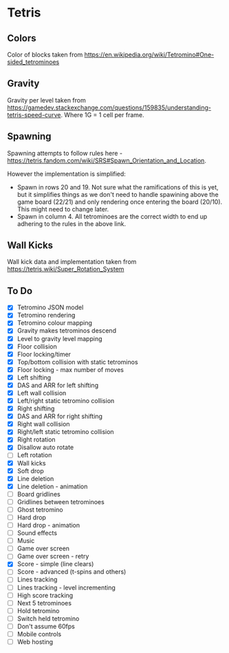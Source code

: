 # Tetris

## Colors

Color of blocks taken from https://en.wikipedia.org/wiki/Tetromino#One-sided_tetrominoes

## Gravity

Gravity per level taken from https://gamedev.stackexchange.com/questions/159835/understanding-tetris-speed-curve. Where 1G = 1 cell per frame.

## Spawning

Spawning attempts to follow rules here - https://tetris.fandom.com/wiki/SRS#Spawn_Orientation_and_Location.

However the implementation is simplified:

- Spawn in rows 20 and 19. Not sure what the ramifications of this is yet, but it simplifies things as we don't need to handle spawining above the game board (22/21) and only rendering once entering the board (20/10). This might need to change later.
- Spawn in column 4. All tetrominoes are the correct width to end up adhering to the rules in the above link.

## Wall Kicks

Wall kick data and implementation taken from https://tetris.wiki/Super_Rotation_System

## To Do

- [x] Tetromino JSON model
- [x] Tetromino rendering
- [x] Tetromino colour mapping
- [x] Gravity makes tetrominos descend
- [x] Level to gravity level mapping
- [x] Floor collision
- [x] Floor locking/timer
- [x] Top/bottom collision with static tetrominos
- [x] Floor locking - max number of moves
- [x] Left shifting
- [x] DAS and ARR for left shifting
- [x] Left wall collision
- [x] Left/right static tetromino collision
- [x] Right shifting
- [x] DAS and ARR for right shifting
- [x] Right wall collision
- [x] Right/left static tetromino collision
- [x] Right rotation
- [x] Disallow auto rotate
- [ ] Left rotation
- [x] Wall kicks
- [x] Soft drop
- [x] Line deletion
- [x] Line deletion - animation
- [ ] Board gridlines
- [ ] Gridlines between tetrominoes
- [ ] Ghost tetromino
- [ ] Hard drop
- [ ] Hard drop - animation
- [ ] Sound effects
- [ ] Music
- [ ] Game over screen
- [ ] Game over screen - retry
- [x] Score - simple (line clears)
- [ ] Score - advanced (t-spins and others)
- [ ] Lines tracking
- [ ] Lines tracking - level incrementing
- [ ] High score tracking
- [ ] Next 5 tetrominoes
- [ ] Hold tetromino
- [ ] Switch held tetromino
- [ ] Don't assume 60fps
- [ ] Mobile controls
- [ ] Web hosting
